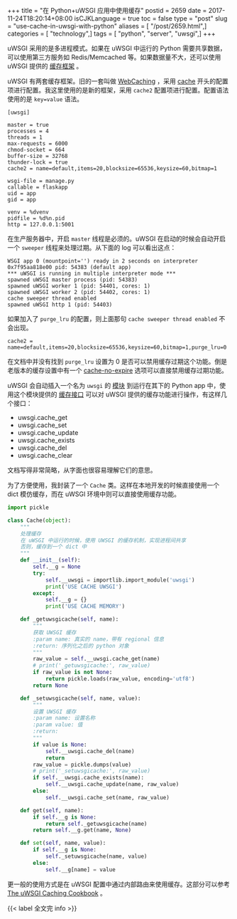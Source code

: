 +++
title = "在 Python+uWSGI 应用中使用缓存"
postid = 2659
date = 2017-11-24T18:20:14+08:00
isCJKLanguage = true
toc = false
type = "post"
slug = "use-cache-in-uwsgi-with-python"
aliases = [ "/post/2659.html",]
categories = [ "technology",]
tags = [ "python", "server", "uwsgi",]
+++


uWSGI 采用的是多进程模式。如果在 uWSGI 中运行的 Python 需要共享数据，可以使用第三方服务如 Redis/Memcached 等。如果数据量不大，还可以使用 uWSGI 提供的 [缓存框架][caching] 。 <!--more--> 

uWSGI 有两套缓存框架。旧的一套叫做 [WebCaching][webcaching] ，采用 [cache][cacheoptions] 开头的配置项进行配置。我这里使用的是新的框架，采用 `cache2` 配置项进行配置。配置语法使用的是 `key=value` 语法。

```
[uwsgi]

master = true
processes = 4
threads = 1
max-requests = 6000
chmod-socket = 664
buffer-size = 32768
thunder-lock = true
cache2 = name=default,items=20,blocksize=65536,keysize=60,bitmap=1

wsgi-file = manage.py
callable = flaskapp
uid = app
gid = app

venv = %dvenv
pidfile = %d%n.pid
http = 127.0.0.1:5001
```

在生产服务器中，开启 `master` 线程是必须的。uWSGI 在启动的时候会自动开启一个 `sweeper` 线程来处理过期。从下面的 log 可以看出这点：

```
WSGI app 0 (mountpoint='') ready in 2 seconds on interpreter 0x7f95aa818e00 pid: 54383 (default app)
*** uWSGI is running in multiple interpreter mode ***
spawned uWSGI master process (pid: 54383)
spawned uWSGI worker 1 (pid: 54401, cores: 1)
spawned uWSGI worker 2 (pid: 54402, cores: 1)
cache sweeper thread enabled
spawned uWSGI http 1 (pid: 54403)
```

如果加入了 `purge_lru` 的配置，则上面那句 `cache sweeper thread enabled` 不会出现。

```
cache2 = name=default,items=20,blocksize=65536,keysize=60,bitmap=1,purge_lru=0
```

在文档中并没有找到 `purge_lru` 设置为 0 是否可以禁用缓存过期这个功能。倒是老版本的缓存设置中有一个 [cache-no-expire][cachenoexpire] 选项可以直接禁用缓存过期功能。

uWSGI 会自动插入一个名为 `uwsgi` 的 [模块][pythonmodule] 到运行在其下的 Python app 中，使用这个模块提供的 [缓存接口][cachefun] 可以对 uWSGI 提供的缓存功能进行操作，有这样几个接口：

- uwsgi.cache_get
- uwsgi.cache_set
- uwsgi.cache_update
- uwsgi.cache_exists
- uwsgi.cache_del
- uwsgi.cache_clear

文档写得非常简略，从字面也很容易理解它们的意思。

为了方便使用，我封装了一个 `Cache` 类。这样在本地开发的时候直接使用一个 dict 模仿缓存，而在 uWSGI 环境中则可以直接使用缓存功能。

```python
import pickle

class Cache(object):
    """
    处理缓存
    在 uWSGI 中运行的时候，使用 UWSGI 的缓存机制，实现进程间共享
    否则，缓存到一个 dict 中
    """
    def __init__(self):
        self.__g = None
        try:
            self.__uwsgi = importlib.import_module('uwsgi')
            print('USE CACHE UWSGI')
        except:
            self.__g = {}
            print('USE CACHE MEMORY')

    def _getuwsgicache(self, name):
        """
        获取 UWSGI 缓存
        :param name: 真实的 name，带有 regional 信息
        :return: 序列化之后的 python 对象
        """
        raw_value = self.__uwsgi.cache_get(name)
        # print('_getuwsgicache:', raw_value)
        if raw_value is not None:
            return pickle.loads(raw_value, encoding='utf8')
        return None

    def _setuwsgicache(self, name, value):
        """
        设置 UWSGI 缓存
        :param name: 设置名称
        :param value: 值
        :return:
        """
        if value is None:
            self.__uwsgi.cache_del(name)
            return
        raw_value = pickle.dumps(value)
        # print('_setuwsgicache:', raw_value)
        if self.__uwsgi.cache_exists(name):
            self.__uwsgi.cache_update(name, raw_value)
        else:
            self.__uwsgi.cache_set(name, raw_value)

    def get(self, name):
        if self.__g is None:
            return self._getuwsgicache(name)
        return self.__g.get(name, None)

    def set(self, name, value):
        if self.__g is None:
            self._setuwsgicache(name, value)
        else:
            self.__g[name] = value
```

更一般的使用方式是在 uWSGI 配置中通过内部路由来使用缓存。这部分可以参考 [The uWSGI Caching Cookbook][cachecookbook] 。

{{< label 全文完 info >}}

[caching]: https://uwsgi-docs.readthedocs.io/en/latest/Caching.html
[webcaching]: https://uwsgi-docs.readthedocs.io/en/latest/WebCaching.html
[cacheoptions]: https://uwsgi-docs.readthedocs.io/en/latest/Options.html#cache
[cachenoexpire]: http://uwsgi-docs.readthedocs.io/en/latest/Options.html#cache-no-expire
[pythonmodule]: https://uwsgi-docs.readthedocs.io/en/latest/PythonModule.html
[cachefun]: http://uwsgi-docs.readthedocs.io/en/latest/PythonModule.html#cache-functions
[cachecookbook]: https://uwsgi-docs.readthedocs.io/en/latest/tutorials/CachingCookbook.html